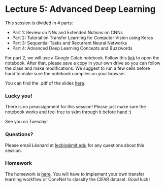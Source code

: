# Lecture 5: Advanced Deep Learning

This session is divided in 4 parts:
- Part 1: Review on NNs and Extended Notions on CNNs
- Part 2: Tutorial on Transfer Learning for Computer Vision using Keras
- Part 3: Sequential Tasks and Recurrent Neural Networks
- Part 4: Advanced Deep Learning Concepts and Buzzwords

For part 2, we will use a Google Colab notebook. Follow this [link](https://colab.research.google.com/drive/1oQo5IsO4C6xBb6EFoaoinmYqvj1pg62I?usp=sharing) to open the notebook. After that, please save a copy in your own drive so you can follow the class and make modifications.
We suggest to run a few cells before hand to make sure the notebook compiles on your browser.

You can find the .pdf of the slides [here](https://www.dropbox.com/s/r9wr38xnrl0cfj8/Advanced%20Deep%20Learning%202022%20Public%20Version.pdf?dl=0).



### Lucky you! 
There is no preassignment for this session! Please just make sure the notebook works and feel free to skim through it before hand :)

See you on Tuesday!

### Questions?

Please email Léonard at leobix@mit.edu for any questions about this session.

### Homework

The homework is [here](https://colab.research.google.com/drive/10IMhJUiAepquOQsSSNSqX232veozk6mD?usp=sharing). You will have to implement your own transfer learning workflow or ConvNet to classify the CIFAR dataset. Good luck!

